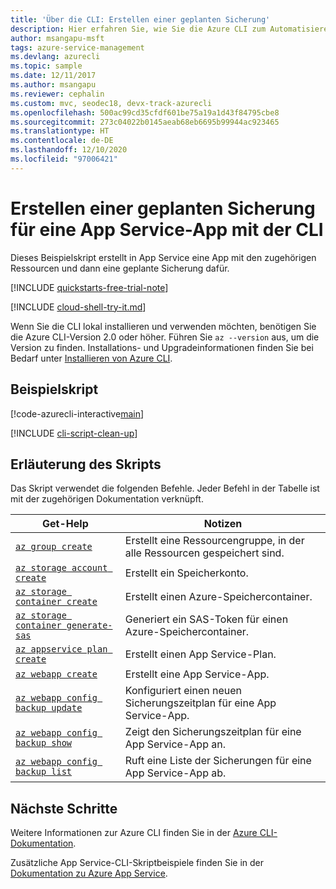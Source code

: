 ```yaml
---
title: 'Über die CLI: Erstellen einer geplanten Sicherung'
description: Hier erfahren Sie, wie Sie die Azure CLI zum Automatisieren der Bereitstellung und Verwaltung Ihrer App Service-App verwenden. In diesem Beispiel wird das Erstellen einer geplanten Sicherung für eine App veranschaulicht.
author: msangapu-msft
tags: azure-service-management
ms.devlang: azurecli
ms.topic: sample
ms.date: 12/11/2017
ms.author: msangapu
ms.reviewer: cephalin
ms.custom: mvc, seodec18, devx-track-azurecli
ms.openlocfilehash: 500ac99cd35cfdf601be75a19a1d43f84795cbe8
ms.sourcegitcommit: 273c04022b0145aeab68eb6695b99944ac923465
ms.translationtype: HT
ms.contentlocale: de-DE
ms.lasthandoff: 12/10/2020
ms.locfileid: "97006421"
---
```

# <a name="create-a-scheduled-backup-for-an-app-service-app-using-cli"></a>Erstellen einer geplanten Sicherung für eine App Service-App mit der CLI

Dieses Beispielskript erstellt in App Service eine App mit den zugehörigen Ressourcen und dann eine geplante Sicherung dafür. 

[!INCLUDE [quickstarts-free-trial-note](../../../includes/quickstarts-free-trial-note.md)]

[!INCLUDE [cloud-shell-try-it.md](../../../includes/cloud-shell-try-it.md)]

Wenn Sie die CLI lokal installieren und verwenden möchten, benötigen Sie die Azure CLI-Version 2.0 oder höher. Führen Sie `az --version` aus, um die Version zu finden. Installations- und Upgradeinformationen finden Sie bei Bedarf unter [Installieren von Azure CLI]( /cli/azure/install-azure-cli). 

## <a name="sample-script"></a>Beispielskript

[!code-azurecli-interactive[main](../../../cli_scripts/app-service/backup-scheduled/backup-scheduled.sh?highlight=3-7 "Create a scheduled backup for an app")]

[!INCLUDE [cli-script-clean-up](../../../includes/cli-script-clean-up.md)]

## <a name="script-explanation"></a>Erläuterung des Skripts

Das Skript verwendet die folgenden Befehle. Jeder Befehl in der Tabelle ist mit der zugehörigen Dokumentation verknüpft.

| Get-Help | Notizen |
|---|---|
| [`az group create`](/cli/azure/group#az-group-create) | Erstellt eine Ressourcengruppe, in der alle Ressourcen gespeichert sind. |
| [`az storage account create`](/cli/azure/storage/account#az-storage-account-create) | Erstellt ein Speicherkonto. |
| [`az storage container create`](/cli/azure/storage/container#az-storage-container-create) | Erstellt einen Azure-Speichercontainer. |
| [`az storage container generate-sas`](/cli/azure/storage/container#az-storage-container-generate-sas) | Generiert ein SAS-Token für einen Azure-Speichercontainer.  |
| [`az appservice plan create`](/cli/azure/appservice/plan#az-appservice-plan-create) | Erstellt einen App Service-Plan. |
| [`az webapp create`](/cli/azure/webapp#az-webapp-create) | Erstellt eine App Service-App. |
| [`az webapp config backup update`](/cli/azure/webapp/config/backup#az-webapp-config-backup-update) | Konfiguriert einen neuen Sicherungszeitplan für eine App Service-App. |
| [`az webapp config backup show`](/cli/azure/webapp/config/backup#az-webapp-config-backup-show) | Zeigt den Sicherungszeitplan für eine App Service-App an. |
| [`az webapp config backup list`](/cli/azure/webapp/config/backup#az-webapp-config-backup-list) | Ruft eine Liste der Sicherungen für eine App Service-App ab. |

## <a name="next-steps"></a>Nächste Schritte

Weitere Informationen zur Azure CLI finden Sie in der [Azure CLI-Dokumentation](/cli/azure).

Zusätzliche App Service-CLI-Skriptbeispiele finden Sie in der [Dokumentation zu Azure App Service](../samples-cli.md).

